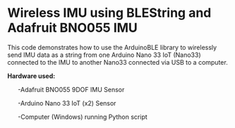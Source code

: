 # Wireless IMU using BLEString and Adafruit BNO055 IMU

This code demonstrates how to use the ArduinoBLE library to wirelessly send IMU data as a string from one Arduino Nano 33 IoT (Nano33) connected to the IMU to another Nano33 connected via USB to a computer.

<b>Hardware used:</b>

<ol>-Adafruit BNO055 9DOF IMU Sensor</ol>
<ol>-Arduino Nano 33 IoT (x2) Sensor</ol>
<ol>-Computer (Windows) running Python script</ol>
 



